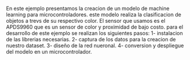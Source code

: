 En este ejemplo presentamos la creacion de un modelo de machine learning para microcontroladores.
este modelo realiza la clasificacion de objetos a trevs de su respectivo color.
El sensor que usamos es el APDS9960 que es un sensor de color y proximidad de bajo costo.
para el desarrollo de este ejemplo se realizan los siguientes pasos:
  1- instalacion de las librerias necesarias.
  2- captura de los datos para la creacion de nuestro dataset.
  3- diseño de la red nueronal.
  4- conversion y despliegue del modelo en un microcontrolador.

